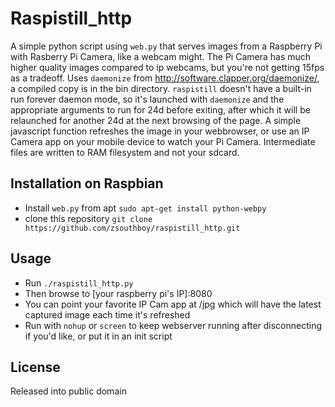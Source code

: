 Raspistill_http
===============

A simple python script using `web.py` that serves images from a Raspberry Pi with Rasberry Pi Camera, like a webcam might. The Pi Camera has much higher quality images compared to ip webcams, but you're not getting 15fps as a tradeoff.
Uses `daemonize` from http://software.clapper.org/daemonize/, a compiled copy is in the bin directory.
`raspistill` doesn't have a built-in run forever daemon mode, so it's launched with `daemonize` and the appropriate arguments to run for 24d before exiting, after which it will be relaunched for another 24d at the next browsing of the page.
A simple javascript function refreshes the image in your webbrowser, or use an IP Camera app on your mobile device to watch your Pi Camera.
Intermediate files are written to RAM filesystem and not your sdcard.

Installation on Raspbian
------------------------
* Install `web.py` from apt
`sudo apt-get install python-webpy`
* clone this repository
`git clone https://github.com/zsouthboy/raspistill_http.git` 

Usage
-----
* Run
`./raspistill_http.py` 
* Then browse to [your raspberry pi's IP]:8080
* You can point your favorite IP Cam app at /jpg which will have the latest captured image each time it's refreshed
* Run with `nohup` or `screen` to keep webserver running after disconnecting if you'd like, or put it in an init script

License
-------
Released into public domain

